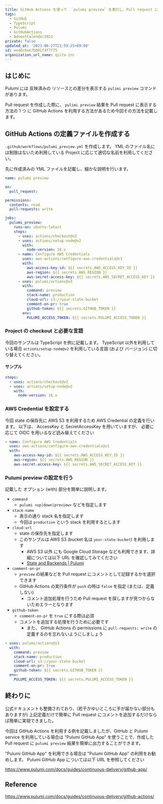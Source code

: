 ```yaml
---
title: GitHub Actions を使って  `pulumi preview` を実行し、Pull request に表示する方法 (TypeScript 編)
tags:
  - GitHub
  - TypeScript
  - Pulumi
  - GitHubActions
  - AdventCalendar2021
private: false
updated_at: '2023-06-27T21:59:25+09:00'
id: ee46c6ee7b001f4f7f75
organization_url_name: qiita-inc
---
```


## はじめに

Pulumi には 反映済みの リソースとの差分を表示する `pulimi preview` コマンドがあります。

Pull request を作成した際に、 `pulimi preview` 結果を Pull request に表示する方法の 1 つ に GitHub Actions を利用する方法があるため今回その方法を記載します。

## GitHub Actions の定義ファイルを作成する

`.github/workflows/pulumi_preview.yml` を作成します。
YML のファイル名には制限はないため利用している Project に応じて適切な名前を利用してください。

先に作成済みの YML ファイルを記載し、細かな説明を行います。

```yml:.github/workflows/pulumi_preview.yml
name: pulumi preview

on:
  pull_request:

permissions:
  contents: read
  pull-requests: write

jobs:
  pulumi_preview:
    runs-on: ubuntu-latest
    steps:
      - uses: actions/checkout@v2
      - uses: actions/setup-node@v2
        with:
          node-version: 16.x
      - name: Configure AWS Credentials
        uses: aws-actions/configure-aws-credentials@v1
        with:
          aws-access-key-id: ${{ secrets.AWS_ACCESS_KEY_ID }}
          aws-region: ${{ secrets.AWS_REGION }}
          aws-secret-access-key: ${{ secrets.AWS_SECRET_ACCESS_KEY }}
      - uses: pulumi/actions@v3
        with:
          command: preview
          stack-name: production
          cloud-url: s3://your-state-bucket
          comment-on-pr: true
          github-token: ${{ secrets.GITHUB_TOKEN }}
        env:
          PULUMI_ACCESS_TOKEN: ${{ secrets.PULUMI_ACCESS_TOKEN }}
```

### Project の checkout と必要な言語

今回のサンプルは TypeScript を例に記載します。
TypeScript 以外を利用している場合 `actions/setup-node@v2` を利用している言語 (および バージョン) に切り替えてください。

#### サンプル

```yml
steps:
  - uses: actions/checkout@v2
  - uses: actions/setup-node@v2
    with:
      node-version: 16.x
```

### AWS Credential を設定する

今回 state の保存先に AWS S3 を利用するため AWS Credential の定義を行います。
以下は、 AccessKey と SecretAccessKey を用いていますが、 必要に応じて OIDC を用いるなど読み替えてください

```yml
- name: Configure AWS Credentials
  uses: aws-actions/configure-aws-credentials@v1
  with:
    aws-access-key-id: ${{ secrets.AWS_ACCESS_KEY_ID }}
    aws-region: ${{ secrets.AWS_REGION }}
    aws-secret-access-key: ${{ secrets.AWS_SECRET_ACCESS_KEY }}
```

### Pulumi preview の設定を行う

記載した オプション (with) 部分を簡単に説明します。

- `command`
  - `pulumi <up|down|preview>` などを指定します
- `stack-name`
  - 表示の通り stack 名を指定します
  - 今回は `production` という stack を利用するとします
- `cloud-url`
  - state の保存先を指定します
  - このサンプルは AWS S3 (bucket 名は `your-state-bucket`) を利用します
    - AWS S3 以外 にも Google Cloud Storage なども利用できます、詳細については以下 URL を確認してみてください
    - [State and Backends | Pulumi](https://www.pulumi.com/docs/intro/concepts/state/)
- `comment-on-pr`
  - `preview` の結果などを Pull request にコメントとして記録するかを選択できます
  - GitHub Actions の実行条件が `push` の時は `false` を指定 (または、定義しない)
    - コメント追加処理を行うため Pull request を探しますが見つからないためエラーとなります
- `github-token`
  - `comment-on-pr` を `true` にする際は必須
  - コメントを追加する処理を行うために必要です
    - また、 GitHub Actions の permissions に `pull-requests: write` の定義するのを忘れないようにしましょう

```yml
- uses: pulumi/actions@v3
  with:
    command: preview
    stack-name: production
    cloud-url: s3://your-state-bucket
    comment-on-pr: true
    github-token: ${{ secrets.GITHUB_TOKEN }}
  env:
    PULUMI_ACCESS_TOKEN: ${{ secrets.PULUMI_ACCESS_TOKEN }}
```

## 終わりに

公式ドキュメントも整備されており、(若干かゆいところに手が届かない部分もありますが) 上記定義だけで簡単に Pull request にコメントを追加するだけならば簡単に実現できました。

今回は GitHub Actions を利用する例を記載しましたが、GitHub と Pulumi service を利用している場合は "Pulumi GitHub App" を使うことで、作成した Pull request に `pulumi preview` 結果を簡単に出力することができます。

"Pulumi GitHub App" を利用できる場合は "Pulumi GitHub App" の利用をお勧めします。
Pulumi GitHub App については以下 URL を参照してください

https://www.pulumi.com/docs/guides/continuous-delivery/github-app/

## Reference

https://www.pulumi.com/docs/guides/continuous-delivery/github-actions/
